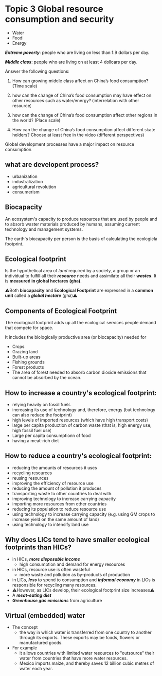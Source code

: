 # Topic 3 Global resource consumption and security

* Water
* Food
* Energy

***Extreme poverty***: people who are living on less than 1.9 dollars per day.  

***Middle class***: people who are living on at least 4 dolloars per day. 

Answer the following questions:
1) How can growing middle class affect on China’s food consumption? (Time scale)

2) how can the change of China’s food consumption may have effect on other resources such as water/energy? (interrelation with other resource)

3) how can the change of China’s food consumption affect other regions in the world? (Place scale)


4) How can the change of China’s food consumption affect different skate holders? Choose at least free in the video (different perspectives)

Global development processes have a major impact on resource consumption.  

## what are developent process?
* urbanization
* industralization
* agricultural revolution
* consumerism 

## Biocapacity
An ecosystem's capacity to produce resources that are used by people and to absorb waster materials produced by humans, assuming current technology and management systems.  

The earth's biocapacity per person is the basis of calculating the ecologicla footprint.  

## Ecological footprint
Is the hypothetical area of *land* required by a society, a group or an individual to fulfill all their ***resource*** needs and assimilate all their ***wastes***. It is **measured in global hectares (gha)**.

⚠️Both **biocapacity** and **Ecological Footprint** are expressed in a **common unit** called a ***global hectare*** (gha)⚠️

## Components of Ecological Footprint
The ecological footprint adds up all the ecological services people demand that compete for space.  

It includes the biologically productive area (or biocapacity) needed for 

* Crops
* Grazing land
* Built-up areas
* Fishing grounds
* Forest products
* The area of forest needed to absorb carbon dioxide emissions that cannot be absorbed by the ocean.  

## How to increase a country's ecological footprint:
* relying heavily on fossil fuels  
* increasing its use of technology and, therefore, energy (but technology can also reduce the footprint)  
* high levels of imported resources (which have high transport costs)  
* large per capita production of carbon waste (that is, high energy use, high fossil fuel use)  
* Large per capita consumptionn of food  
* having a meat-rich diet  

## How to reduce a country's ecological footprint:
* reducing the amounts of resources it uses  
* recycling resources  
* reusing resources  
* improving the efficiency of resource use  
* reducing the amount of pollution it produces  
* transporting waste to other countries to deal with  
* improving technology to increase carrying capacity  
* importing more resources from other countries  
* reducing its population to reduce resource use  
* using technology to increase carrying capacity (e.g. using GM crops to increase yield on the same amount of land)  
* using technology to intensify land use  

## Why does LICs tend to have smaller ecological footprints than HICs?
* in HICs, ***more disposable income***
  * high consumption and demand for energy resources 
* in HICs, resource use is often wasteful
  * more waste and pollution as by-products of production 
* in LICs, ***less*** to spend to consumption and ***informal economy*** in LICs is responsible for recycling many resources.  
* ⚠️However, as LICs develop, their ecological footprint size increases⚠️
* A ***meat-eating diet***
* ***Greenhouse gas emissions*** from agriculture

## Virtual (embedded) water
* The concept 
  * the way in which water is transferred from one country to another through its exports. These exports may be foods, flowers or manufactured goods.  
* For example
  * it allows countries with limited water resources to "outsource" their water from countries that have more water resources. 
  * Mexico imports maize, and thereby saves 12 billion cubic metres of water each year.  